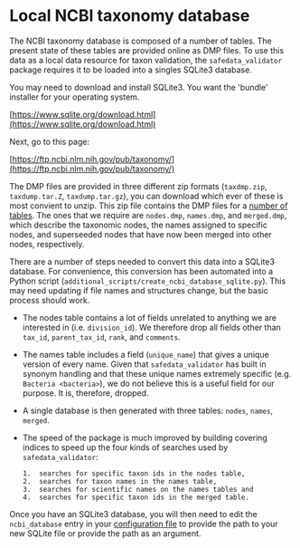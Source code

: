 # Local NCBI taxonomy database

The NCBI taxonomy database is composed of a number of tables. The
present state of these tables are provided online as DMP files. To use
this data as a local data resource for taxon validation, the `safedata_validator`
package requires it to be loaded into a singles SQLite3 database.

You may need to download and install SQLite3. You want the 'bundle' installer
for your operating system.

[https://www.sqlite.org/download.html](https://www.sqlite.org/download.html)

Next, go to this page:

[https://ftp.ncbi.nlm.nih.gov/pub/taxonomy/](https://ftp.ncbi.nlm.nih.gov/pub/taxonomy/)

The DMP files are provided in three different zip formats (`taxdmp.zip`, `taxdump.tar.Z`,
`taxdump.tar.gz`), you can download which ever of these is most convient to unzip.
This zip file contains the DMP files for a [number of tables](https://ftp.ncbi.nlm.nih.gov/pub/taxonomy/taxdump_readme.txt). The ones that we require are `nodes.dmp`, `names.dmp`, and `merged.dmp`, which
describe the taxonomic nodes, the names assigned to specific nodes, and superseeded nodes that have
now been merged into other nodes, respectively.

There are a number of steps needed to convert this data into a SQLite3 database.
For convenience, this conversion has been automated into a Python script
(`additional_scripts/create_ncbi_database_sqlite.py`). This may need updating if file
names and structures change, but the basic process should work.

* The nodes table contains a lot of fields unrelated to anything we are interested in (i.e. `division_id`). We therefore drop all fields other than `tax_id`, `parent_tax_id`, `rank`, and `comments`.

* The names table includes a field (`unique_name`) that gives a unique version of every name. Given that `safedata_validator` has built in synonym handling and that these unique names extremely specific (e.g. `Bacteria <bacteria>`), we do not believe this is a useful field for our purpose. It is, therefore, dropped.

* A single database is then generated with three tables: `nodes`, `names`, `merged`.

* The speed of the package is much improved by building covering indices to
   speed up the four kinds of searches used by `safedata_validator`:

      1.  searches for specific taxon ids in the nodes table,
      2.  searches for taxon names in the names table,
      3.  searches for scientific names on the names tables and
      4.  searches for specific taxon ids in the merged table.

Once you have an SQLite3 database, you will then need to edit the `ncbi_database`
entry in your [configuration file](configuration.md) to provide the path to your
new SQLite file or provide the path as an argument.
